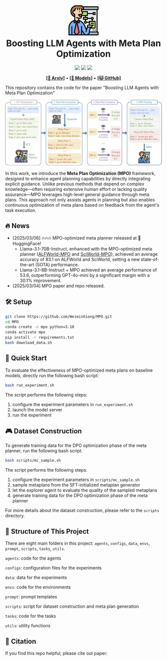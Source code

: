 <h1 align="center">
<img src="assets/planner.png" width="100" alt="rho-logo" />
<br>
Boosting LLM Agents with Meta Plan Optimization
</h1>

<div align="center">

![](https://img.shields.io/badge/Paper-arXiv-red)
![](https://img.shields.io/badge/Model-Released-blue)
![](https://img.shields.io/badge/Code%20License-Apache%202.0-green)

</div>

<p align="center">
  <a href=""><b>[📜 Arxiv]</b></a> •
  <a href="https://huggingface.co/xwm/ALFWorld-MPO"><b>[🤗 Models]</b></a> •
  <a href="https://github.com/WeiminXiong/MPO"><b>[🐱 GitHub]</b></a>
</p>

This repository contains the code for the paper "Boosting LLM Agents with Meta Plan Optimization"

<p align="center">
<img src=assets/main.png width=700/>
</p>

In this work, we introduce the **Meta Plan Optimization (MPO)** framework, designed to enhance agent planning capabilities by directly integrating explicit guidance. Unlike previous methods that depend on complex knowledge—often requiring extensive human effort or lacking quality assurance—MPO leverages high-level general guidance through meta plans. This approach not only assists agents in planning but also enables continuous optimization of meta plans based on feedback from the agent's task execution.  


## 🔥 News

- [2025/03/06] 🔥🔥🔥 MPO-optimized meta planner released at 🤗 HuggingFace! 
    - Llama-3.1-70B-Instruct, enhanced with the MPO-optimized meta planner ([ALFWorld-MPO](https://huggingface.co/xwm/ALFWorld-MPO) and [SciWorld-MPO](https://huggingface.co/xwm/SciWorld-MPO)), achieved an average accuracy of 83.1 on ALFWorld and SciWorld, setting a new state-of-the-art (SOTA) performance.
    - Llama-3.1-8B-Instruct + MPO achieved an average performance of 53.6, outperforming GPT-4o-mini by a significant margin with a 30.1% improvement.
- [2025/03/04] MPO paper and repo released.


## 🛠️ Setup

```bash
git clone https://github.com/WeiminXiong/MPO.git
cd MPO
conda create -n mpo python=3.10
conda activate mpo
pip install -r requirements.txt
bash download_data.sh
```

## 🚀 Quick Start
To evaluate the effectiveness of MPO-optimized meta plans on baseline models, directly run the following bash script:
```bash
bash run_experiment.sh
```
The script performs the following steps:

1. configure the experiment parameters in `run_experiment.sh`
2. launch the model server
3. run the experiment

## 🎮 Dataset Construction
To generate training data for the DPO optimization phase of the meta planner, run the following bash script.
```bash
bash scripts/mc_sample.sh
```
The script performs the following steps:
1. configure the experiment parameters in `scripts/mc_sample.sh`
2. sample metaplans from the SFT-initialized metaplan generator
3. let the explorer agent to evaluate the quality of the sampled metaplans
4. generate training data for the DPO optimization phase of the meta planner

For more details about the dataset construction, please refer to the `scripts` directory.

## 🧩 Structure of This Project
There are eight main folders in this project: `agents`, `configs`, `data`, `envs`, `prompt`, `scripts`, `tasks`, `utils`.

`agents`: code for the agents

`configs`: configuration files for the experiments

`data`: data for the experiments

`envs`: code for the environments

`prompt`: prompt templates

`scripts`: script for dataset construction and meta plan generation

`tasks`: code for the tasks

`utils`: utility functions

## 📖 Citation

If you find this repo helpful, please cite out paper:

```
```